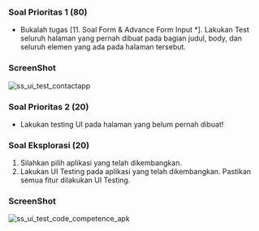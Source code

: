 ### Soal Prioritas 1 (80)
- Bukalah tugas [11. Soal Form & Advance Form Input *]. Lakukan Test seluruh halaman yang pernah dibuat pada bagian judul, body, dan seluruh elemen yang ada pada halaman tersebut.

### ScreenShot
![ss_ui_test_contactapp](https://user-images.githubusercontent.com/76932249/232550059-21df3f96-3379-4109-9003-4c4c5485c0b8.png)

### Soal Prioritas 2 (20)
- Lakukan testing UI pada halaman yang belum pernah dibuat!

### Soal Eksplorasi (20)
1. Silahkan pilih aplikasi yang telah dikembangkan.
2. Lakukan UI Testing pada aplikasi yang telah dikembangkan. Pastikan semua fitur dilakukan UI Testing.

### ScreenShot
![ss_ui_test_code_competence_apk](https://user-images.githubusercontent.com/76932249/232548661-2ab6a6c7-9298-4279-99d7-b4ddf754cbc4.png)